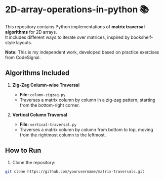 # 2D-array-operations-in-python 📚
This repository contains Python implementations of **matrix traversal algorithms** for 2D arrays.  
It includes different ways to iterate over matrices, inspired by bookshelf-style layouts.  

**Note:** This is my independent work, developed based on practice exercises from CodeSignal.
## Algorithms Included

1. **Zig-Zag Column-wise Traversal**  
   - **File:** `column-zigzag.py`  
   - Traverses a matrix column by column in a zig-zag pattern, starting from the bottom-right corner.

2. **Vertical Column Traversal**  
   - **File:** `vertical-traversal.py`  
   - Traverses a matrix column by column from bottom to top, moving from the rightmost column to the leftmost.

## How to Run

1. Clone the repository:
```bash
git clone https://github.com/yourusername/matrix-traversals.git
